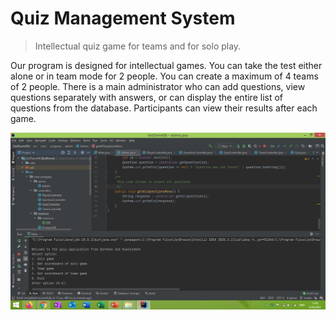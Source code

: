 # Quiz Management System 
> Intellectual quiz game for teams and for solo play.


Our program is designed for intellectual games. You can take the test either alone or in team mode for 2 people. You can create a maximum of 4 teams of 2 people. There is a main administrator who can add questions, view questions separately with answers, or can display the entire list of questions from the database. Participants can view their results after each game.

![](header.jpg)
